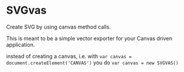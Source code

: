 SVGvas
======

Create SVG by using canvas method calls.

This is meant to be a simple vector exporter for your Canvas driven application.

instead of creating a canvas, i.e. with `var canvas = document.createElement('CANVAS')` you do `var canvas = new SVGVAS()`
